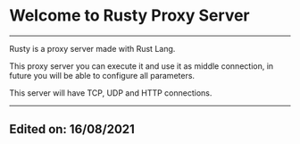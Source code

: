 # Welcome to Rusty Proxy Server
---

Rusty is a proxy server made with Rust Lang.

This proxy server you can execute it and use it as middle connection, in future you will be able to configure all parameters.


This server will have TCP, UDP and HTTP connections.

---
Edited on: 16/08/2021
---
